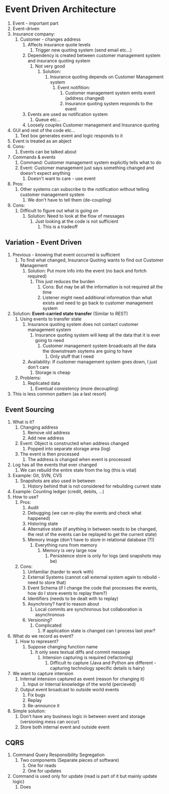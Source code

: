 # Event Driven Architecture #
1. Event - important part
2. Event-driven
3. Insurance company:
	1. Customer - changes address
		1. Affects insurance quote levels
			1. Trigger new quoting system (send email etc...)
		2. Dependency is created between customer management system and insurance quoting system
			1. Not very good
				1. Solution:
					1. Insurance quoting depends on Customer Management system
						1. Event notifition:
							1. Customer management system emits event (address changed)
							2. Insurance quoting system responds to the event
		3. Events are used as notification system
			1. Queue etc...
		4. Loosely couples Customer management and Insurance quoting
4. GUI and rest of the code etc...
	1. Text box generates event and logic responds to it
5. Event is treated as an abject
6. Cons: 
	1. Events can be talked about
7. Commands & events
	1. Command: Customer management system explicitly tells what to do
	2. Event: Customer management just says something changed and doesn't expect anything
		1. Doesn't want to care - use event
8. Pros:
	1. Other systems can subscribe to the notification without telling customer management system
		1. We don't have to tell them (de-coupling)
9. Cons:
	1. Difficult to figure out what is going on
		1. Solution: Need to look at the flow of messages
			1. Just looking at the code is not sufficient
				1. This is a tradeoff

## Variation - Event Driven ##
1. Previous - knowing that event occurred is sufficient
	1. To find what changed, Insurance Quoting wants to find out Customer Management
		1. Solution: Put more info into the event (no back and fortch required)
			1. This just reduces the burden
				1. Cons: But may be all the information is not required all the time
				2. Listener might need additional information than what exists and need to go back to customer management system
2. Solution: **Event-carried state transfer** (Similar to REST)
	1. Using events to transfer state
		1. Insurance quoting system does not contact customer management system
			1. Insurance quoting system will keep all the data that it is ever going to need
				1. Customer management system broadcasts all the data the downstream ssytems are going to have
					1. Only stuff that I need
		2. Availability: If customer management system goes down, I just don't care
			1. Storage is cheap
	2. Problems:
		1. Replicated data
			1. Eventual consistency (more decoupling)
3. This is less common pattern (as a last resort)

## Event Sourcing ##
1. What is it?
	1. Changing address
		1. Remove old address
		2. Add new address
	2. Event: Object is constructed when address changed
		1. Popped into separate storage area (log)
	3. The event is then processed
		1. The address is changed when event is processed
2. Log has all the events that ever changed
	1. We can rebuild the entire state from the log (this is vital)
3. Example: Git, SVN, CVS
	1. Snapshots are also used in between
		1. History behind that is not considered for rebuilding current state
4. Example: Counting ledger (credit, debits, ...)
5. How to use?
	1. Pros:
		1. Audit
		2. Debugging (we can re-play the events and check what happened)
		3. Historing state
		4. Alternative state (if anything in between needs to be changed, the rest of the events can be replayed to get the current state)
		5. Memory image (don't have to store in relational database (?))
			1. Everything runs from memory
				1. Memory is very large now
					1. Persistence store is only for logs (and snapshots may be)
	2. Cons:
		1. Unfamiliar (harder to work with)
		2. External Systems (cannot call external system again to rebuild - need to store that)
		3. Event Schema (if I change the code that processes the events, how do I store events to replay them?)
		4. Identifiers (needs to be dealt with to replay)
		5. Asynchrony? hard to reason about
			1. Local commits are synchronous but collaboration is asynchronous
		6. Versioning?
			1. Complicated
				1. If application state is changed can I process last year?
6. What do we record as event?
	1. How to represent?
		1. Suppose changing function name
			1. It only sees textual diffs and commit message
				1. Intension capturing is required (refactoring)
					1. Difficult to capture (Java and Python are different - capturing technology specific details is hairy)
7. We want to capture intension
	1. Internal intension captured as event (reason for changing it)
		1. Input or Internal knowledge of the world (percieved)
	2. Output event broadcast to outside world events
		1. Fix bugs
		2. Replay
		3. Re-announce it
8. Simple solution:
	1. Don't have any business logic in between event and storage (versioning mess can occur)
	2. Store both internal event and outside event

## CQRS ##
1. Command Query Responsibility Segregation
	1. Two components (Separate pieces of software)
		1. One for reads
		2. One for updates
2. Command is used only for update (read is part of it but mainly update logic)
	1. Does 